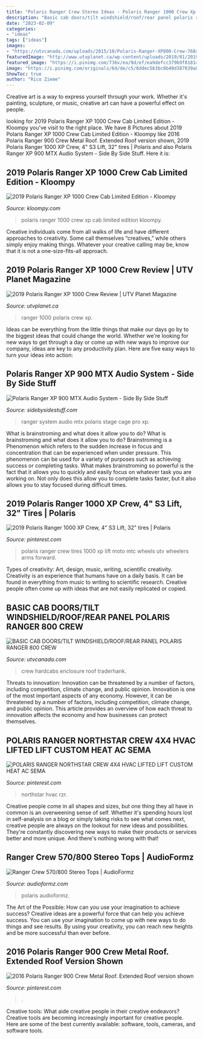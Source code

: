 ```yaml
---
title: "Polaris Ranger Crew Stereo Ideas - Polaris Ranger 1000 Crew Xp Cab Limited Edition Kloompy"
description: "Basic cab doors/tilt windshield/roof/rear panel polaris ranger 800 crew"
date: "2023-02-09"
categories:
- "ideas"
tags: ["ideas"]
images:
- "https://utvcanada.com/uploads/2015/10/Polaris-Ranger-XP800-Crew-768x572.jpg"
featuredImage: "http://www.utvplanet.ca/wp-content/uploads/2019/01/2019-Polaris-Ranger-XP-1000-Crew-2.jpg"
featured_image: "https://i.pinimg.com/736x/ea/9d/ef/ea9defcc379b9f818142bd7110d024b7.jpg"
image: "https://i.pinimg.com/originals/6d/de/c5/6ddec563bc8b40d387039a8583cd1f62.jpg"
ShowToc: true
author: "Rico Zieme"
---
```



Creative art is a way to express yourself through your work. Whether it's painting, sculpture, or music, creative art can have a powerful effect on people.

	

		
looking for 2019 Polaris Ranger XP 1000 Crew Cab Limited Edition - Kloompy you've visit to the right place. We have 8 Pictures about 2019 Polaris Ranger XP 1000 Crew Cab Limited Edition - Kloompy like 2016 Polaris Ranger 900 Crew Metal Roof. Extended Roof version shown, 2019 Polaris Ranger 1000 XP Crew, 4&quot; S3 Lift, 32&quot; tires | Polaris and also Polaris Ranger XP 900 MTX Audio System - Side By Side Stuff. Here it is:
		
    
## 2019 Polaris Ranger XP 1000 Crew Cab Limited Edition - Kloompy

<img loading=lazy src="https://www.kloompy.com/oc-content/uploads/93/112403.jpg" onerror="this.onerror=null;this.src='https://tse1.mm.bing.net/th?id=OIP.bhL7lnkiaTzQev0HjQ0JsgHaFj&amp;pid=15.1';" alt="2019 Polaris Ranger XP 1000 Crew Cab Limited Edition - Kloompy">

_Source: kloompy.com_

>polaris ranger 1000 crew xp cab limited edition kloompy. 

	

Creative individuals come from all walks of life and have different approaches to creativity. Some call themselves “creatives,” while others simply enjoy making things. Whatever your creative calling may be, know that it is not a one-size-fits-all approach.

    
## 2019 Polaris Ranger XP 1000 Crew Review | UTV Planet Magazine

<img loading=lazy src="http://www.utvplanet.ca/wp-content/uploads/2019/01/2019-Polaris-Ranger-XP-1000-Crew-2.jpg" onerror="this.onerror=null;this.src='https://tse1.mm.bing.net/th?id=OIP.SK3Un62tx-rzQKJ4JCCsAAHaE8&amp;pid=15.1';" alt="2019 Polaris Ranger XP 1000 Crew Review | UTV Planet Magazine">

_Source: utvplanet.ca_

>ranger 1000 polaris crew xp. 

	

Ideas can be everything from the little things that make our days go by to the biggest ideas that could change the world. Whether we're looking for new ways to get through a day or come up with new ways to improve our company, ideas are key to any productivity plan. Here are five easy ways to turn your ideas into action: 

    
## Polaris Ranger XP 900 MTX Audio System - Side By Side Stuff

<img loading=lazy src="https://s.yimg.com/aah/yhst-136786855154677/mtx-stage-2-audio-system-ranger-crew-xp-1000-4.jpg" onerror="this.onerror=null;this.src='https://tse4.mm.bing.net/th?id=OIP.Htx8Y524dFZM94fnjO9YVQHaHa&amp;pid=15.1';" alt="Polaris Ranger XP 900 MTX Audio System - Side By Side Stuff">

_Source: sidebysidestuff.com_

>ranger system audio mtx polaris stage cage pro xp. 

	

What is brainstroming and what does it allow you to do?
What is brainstroming and what does it allow you to do? Brainstroming is a Phenomenon which refers to the sudden increase in focus and concentration that can be experienced when under pressure. This phenomenon can be used for a variety of purposes such as achieving success or completing tasks. What makes brainstroming so powerful is the fact that it allows you to quickly and easily focus on whatever task you are working on. Not only does this allow you to complete tasks faster, but it also allows you to stay focused during difficult times.

    
## 2019 Polaris Ranger 1000 XP Crew, 4&quot; S3 Lift, 32&quot; Tires | Polaris

<img loading=lazy src="https://i.pinimg.com/originals/6d/de/c5/6ddec563bc8b40d387039a8583cd1f62.jpg" onerror="this.onerror=null;this.src='https://tse3.mm.bing.net/th?id=OIP.XPJtPB70LixrKrgYeWaXhgHaJj&amp;pid=15.1';" alt="2019 Polaris Ranger 1000 XP Crew, 4&quot; S3 Lift, 32&quot; tires | Polaris">

_Source: pinterest.com_

>polaris ranger crew tires 1000 xp lift moto mtc wheels utv wheelers arms forward. 

	

Types of creativity: Art, design, music, writing, scientific creativity.
Creativity is an experience that humans have on a daily basis. It can be found in everything from music to writing to scientific research. Creative people often come up with ideas that are not easily replicated or copied.

    
## BASIC CAB DOORS/TILT WINDSHIELD/ROOF/REAR PANEL POLARIS RANGER 800 CREW

<img loading=lazy src="https://utvcanada.com/uploads/2015/10/Polaris-Ranger-XP800-Crew-768x572.jpg" onerror="this.onerror=null;this.src='https://tse2.mm.bing.net/th?id=OIP.xyrlJFdnJtzVCMpTIS-UNQHaFh&amp;pid=15.1';" alt="BASIC CAB DOORS/TILT WINDSHIELD/ROOF/REAR PANEL POLARIS RANGER 800 CREW">

_Source: utvcanada.com_

>crew hardcabs enclosure roof traderhank. 

	

Threats to innovation: Innovation can be threatened by a number of factors, including competition, climate change, and public opinion.
Innovation is one of the most important aspects of any economy. However, it can be threatened by a number of factors, including competition, climate change, and public opinion. This article provides an overview of how each threat to innovation affects the economy and how businesses can protect themselves.

    
## POLARIS RANGER NORTHSTAR CREW 4X4 HVAC LIFTED LIFT CUSTOM HEAT AC SEMA

<img loading=lazy src="https://i.pinimg.com/736x/9a/90/6d/9a906d22038ea6aa6da5578098fa779d.jpg" onerror="this.onerror=null;this.src='https://tse4.mm.bing.net/th?id=OIP.JVuiUY64z_i8EybqgiBa0QHaFj&amp;pid=15.1';" alt="POLARIS RANGER NORTHSTAR CREW 4X4 HVAC LIFTED LIFT CUSTOM HEAT AC SEMA">

_Source: pinterest.com_

>northstar hvac rzr. 

	

Creative people come in all shapes and sizes, but one thing they all have in common is an overweening sense of self. Whether it's spending hours lost in self-analysis on a blog or simply taking risks to see what comes next, creative people are always on the lookout for new ideas and possibilities. They're constantly discovering new ways to make their products or services better and more unique. And there's nothing wrong with that!

    
## Ranger Crew 570/800 Stereo Tops | AudioFormz

<img loading=lazy src="https://www.audioformz.com/wp-content/uploads/2016/01/140.jpg" onerror="this.onerror=null;this.src='https://tse4.mm.bing.net/th?id=OIP.cEZf4cjNL0WTgDhwpHxKKwHaE7&amp;pid=15.1';" alt="Ranger Crew 570/800 Stereo Tops | AudioFormz">

_Source: audioformz.com_

>polaris audioformz. 

	

The Art of the Possible: How can you use your imagination to achieve success?
Creative ideas are a powerful force that can help you achieve success. You can use your imagination to come up with new ways to do things and see results. By using your creativity, you can reach new heights and be more successful than ever before.

    
## 2016 Polaris Ranger 900 Crew Metal Roof. Extended Roof Version Shown

<img loading=lazy src="https://i.pinimg.com/736x/ea/9d/ef/ea9defcc379b9f818142bd7110d024b7.jpg" onerror="this.onerror=null;this.src='https://tse3.mm.bing.net/th?id=OIP.VZnA6_APjwNOxDgG5y7LOgHaHa&amp;pid=15.1';" alt="2016 Polaris Ranger 900 Crew Metal Roof. Extended Roof version shown">

_Source: pinterest.com_

>. 

	

Creative tools: What aide creative people in their creative endeavors?
Creative tools are becoming increasingly important for creative people. Here are some of the best currently available: software, tools, cameras, and software tools.

